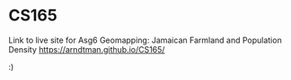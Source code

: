 # CS165

Link to live site for Asg6 Geomapping: Jamaican Farmland and Population Density
https://arndtman.github.io/CS165/

:)
